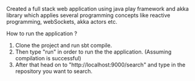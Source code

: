 
Created a full stack web application using java play framework and akka library which applies several programming concepts like reactive programming, webSockets, akka actors etc.

How to run the application ?
1. Clone the project and run sbt compile.
2. Then type "run" in order to run the the application. (Assuming compilation is successful)
3. After that head on to "http://localhost:9000/search" and type in the 
repository you want to search.
